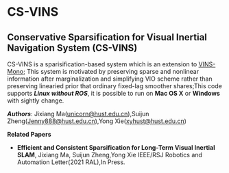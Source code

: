 # CS-VINS
## Conservative Sparsification for Visual Inertial Navigation System (CS-VINS)

CS-VINS is a sparisification-based system which is an extension to [VINS-Mono](https://github.com/HKUST-Aerial-Robotics/VINS-Mono); This system is motivated by preserving sparse and nonlinear information after marginalization and simplifying VIO scheme rather than preserving linearied prior that ordinary fixed-lag smoother shares;This code supports ***Linux without ROS***, it is possible to run on **Mac OS X** or **Windows** with sightly change.

***Authors***: Jixiang Ma(unicorn@hust.edu.cn),Suijun Zheng(Jenny888@hust.edu.cn),Yong Xie(xyhust@hust.edu.cn)

**Related Papers**
* **Efficient and Consistent Sparsification for Long-Term Visual Inertial SLAM**, Jixiang Ma, Suijun Zheng,Yong Xie IEEE/RSJ Robotics and Automation Letter(2021 RAL),In Press.


